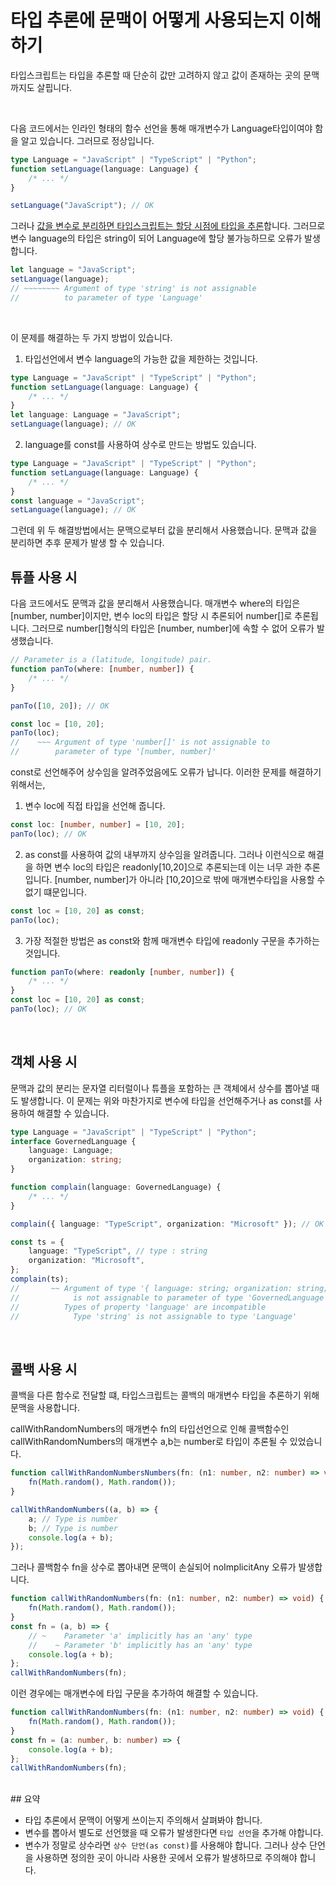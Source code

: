 # 타입 추론에 문맥이 어떻게 사용되는지 이해하기

타입스크립트는 타입을 추론할 때 단순히 값만 고려하지 않고 값이 존재하는 곳의 문맥까지도 살핍니다.

</br>

다음 코드에서는 인라인 형태의 함수 선언을 통해 매개변수가 Language타입이여야 함을 알고 있습니다. 그러므로 정상입니다.

```ts
type Language = "JavaScript" | "TypeScript" | "Python";
function setLanguage(language: Language) {
	/* ... */
}

setLanguage("JavaScript"); // OK
```

그러나 <u>값을 변수로 분리하면 타입스크립트는 할당 시점에 타입을 추론</u>합니다. 그러므로 변수 language의 타입은 string이 되어 Language에 할당 불가능하므로 오류가 발생합니다.

```ts
let language = "JavaScript";
setLanguage(language);
// ~~~~~~~~ Argument of type 'string' is not assignable
//          to parameter of type 'Language'
```

</br>

이 문제를 해결하는 두 가지 방법이 있습니다.

1. 타입선언에서 변수 language의 가능한 값을 제한하는 것입니다.

```ts
type Language = "JavaScript" | "TypeScript" | "Python";
function setLanguage(language: Language) {
	/* ... */
}
let language: Language = "JavaScript";
setLanguage(language); // OK
```

2. language를 const를 사용하여 상수로 만드는 방법도 있습니다.

```ts
type Language = "JavaScript" | "TypeScript" | "Python";
function setLanguage(language: Language) {
	/* ... */
}
const language = "JavaScript";
setLanguage(language); // OK
```

그런데 위 두 해결방법에서는 문맥으로부터 값을 분리해서 사용했습니다. 문맥과 값을 분리하면 추후 문제가 발생 할 수 있습니다.

## 튜플 사용 시

다음 코드에서도 문맥과 값을 분리해서 사용했습니다. 매개변수 where의 타입은 [number, number]이지만, 변수 loc의 타입은 할당 시 추론되어 number[]로 추론됩니다. 그러므로 number[]형식의 타입은 [number, number]에 속할 수 없어 오류가 발생했습니다.

```ts
// Parameter is a (latitude, longitude) pair.
function panTo(where: [number, number]) {
	/* ... */
}

panTo([10, 20]); // OK

const loc = [10, 20];
panTo(loc);
//    ~~~ Argument of type 'number[]' is not assignable to
//        parameter of type '[number, number]'
```

const로 선언해주어 상수임을 알려주었음에도 오류가 납니다.
이러한 문제를 해결하기 위해서는,

1. 변수 loc에 직접 타입을 선언해 줍니다.

```ts
const loc: [number, number] = [10, 20];
panTo(loc); // OK
```

2. as const를 사용하여 값의 내부까지 상수임을 알려줍니다. 그러나 이런식으로 해결을 하면 변수 loc의 타입은 readonly[10,20]으로 추론되는데 이는 너무 과한 추론입니다. [number, number]가 아니라 [10,20]으로 밖에 매개변수타입을 사용할 수 없기 떄문입니다.

```ts
const loc = [10, 20] as const;
panTo(loc);
```

3. 가장 적절한 방법은 as const와 함께 매개변수 타입에 readonly 구문을 추가하는 것입니다.

```ts
function panTo(where: readonly [number, number]) {
	/* ... */
}
const loc = [10, 20] as const;
panTo(loc); // OK
```

</br>

## 객체 사용 시

문맥과 값의 분리는 문자열 리터럴이나 튜플을 포함하는 큰 객체에서 상수를 뽑아낼 때도 발생합니다. 이 문제는 위와 마찬가지로 변수에 타입을 선언해주거나 as const를 사용하여 해결할 수 있습니다.

```ts
type Language = "JavaScript" | "TypeScript" | "Python";
interface GovernedLanguage {
	language: Language;
	organization: string;
}

function complain(language: GovernedLanguage) {
	/* ... */
}

complain({ language: "TypeScript", organization: "Microsoft" }); // OK

const ts = {
	language: "TypeScript", // type : string
	organization: "Microsoft",
};
complain(ts);
//       ~~ Argument of type '{ language: string; organization: string; }'
//            is not assignable to parameter of type 'GovernedLanguage'
//          Types of property 'language' are incompatible
//            Type 'string' is not assignable to type 'Language'
```

</br>

## 콜백 사용 시

콜백을 다른 함수로 전달할 떄, 타입스크립트는 콜백의 매개변수 타입을 추론하기 위해 문맥을 사용합니다.

callWithRandomNumbers의 매개변수 fn의 타입선언으로 인해 콜백함수인 callWithRandomNumbers의 매개변수 a,b는 number로 타입이 추론될 수 있었습니다.

```ts
function callWithRandomNumbersNumbers(fn: (n1: number, n2: number) => void) {
	fn(Math.random(), Math.random());
}

callWithRandomNumbers((a, b) => {
	a; // Type is number
	b; // Type is number
	console.log(a + b);
});
```

그러나 콜백함수 fn을 상수로 뽑아내면 문맥이 손실되어 noImplicitAny 오류가 발생합니다.

```ts
function callWithRandomNumbers(fn: (n1: number, n2: number) => void) {
	fn(Math.random(), Math.random());
}
const fn = (a, b) => {
	// ~    Parameter 'a' implicitly has an 'any' type
	//    ~ Parameter 'b' implicitly has an 'any' type
	console.log(a + b);
};
callWithRandomNumbers(fn);
```

이런 경우에는 매개변수에 타입 구문을 추가하여 해결할 수 있습니다.

```ts
function callWithRandomNumbers(fn: (n1: number, n2: number) => void) {
	fn(Math.random(), Math.random());
}
const fn = (a: number, b: number) => {
	console.log(a + b);
};
callWithRandomNumbers(fn);
```

</br>
## 요약

- 타입 추론에서 문맥이 어떻게 쓰이는지 주의해서 살펴봐야 합니다.
- 변수를 뽑아서 별도로 선언했을 때 오류가 발생한다면 `타입 선언`을 추가해 야합니다.
- 변수가 정말로 상수라면 `상수 단언(as const)`를 사용해야 합니다. 그러나 상수 단언을 사용하면 정의한 곳이 아니라 사용한 곳에서 오류가 발생하므로 주의해야 합니다.

